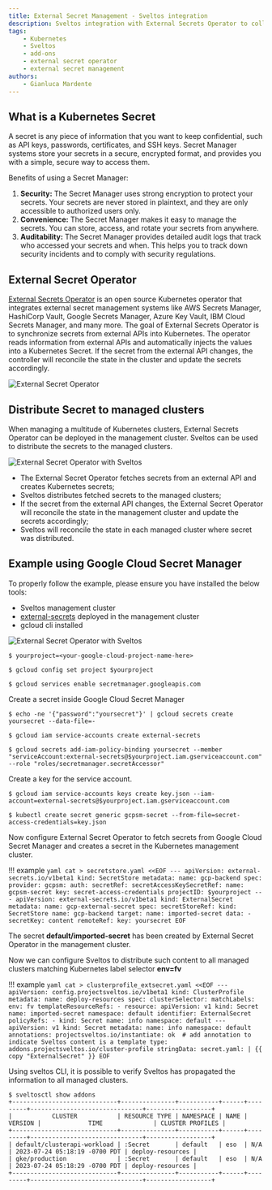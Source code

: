 ```yaml
---
title: External Secret Management - Sveltos integration
description: Sveltos integration with External Secrets Operator to collect secrets from external secret management systems and distributes it to managed clusters
tags:
    - Kubernetes
    - Sveltos
    - add-ons
    - external secret operator
    - external secret management
authors:
    - Gianluca Mardente
---
```


## What is a Kubernetes Secret

A secret is any piece of information that you want to keep confidential, such as API keys, passwords, certificates, and SSH keys. Secret Manager systems store your secrets in a secure, encrypted format, and provides you with a simple, secure way to access them.

Benefits of using a Secret Manager:

1. **Security:** The Secret Manager uses strong encryption to protect your secrets. Your secrets are never stored in plaintext, and they are only accessible to authorized users only.
2. **Convenience:** The Secret Manager makes it easy to manage the secrets. You can store, access, and rotate your secrets from anywhere.
3. **Auditability:** The Secret Manager provides detailed audit logs that track who accessed your secrets and when. This helps you to track down security incidents and to comply with security regulations.

## External Secret Operator

[External Secrets Operator](https://external-secrets.io) is an open source Kubernetes operator that integrates external secret management systems like AWS Secrets Manager, HashiCorp Vault, Google Secrets Manager, Azure Key Vault, IBM Cloud Secrets Manager, and many more. The goal of External Secrets Operator is to synchronize secrets from external APIs into Kubernetes.  The operator reads information from external APIs and automatically injects the values into a Kubernetes Secret. If the secret from the external API changes, the controller will reconcile the state in the cluster and update the secrets accordingly.

![External Secret Operator](../assets/external_secret_operator.png)

## Distribute Secret to managed clusters

When managing a multitude of Kubernetes clusters, External Secrets Operator can be deployed in the management cluster. Sveltos can be used to distribute the secrets to the managed clusters.

![External Secret Operator with Sveltos](../assets/external_secret.gif)

- The External Secret Operator fetches secrets from an external API and creates Kubernetes secrets;
- Sveltos distributes fetched secrets to the managed clusters;
- If the secret from the external API changes, the External Secret Operator will reconcile the state in the management cluster and update the secrets accordingly;
- Sveltos will reconcile the state in each managed cluster where secret was distributed.

## Example using Google Cloud Secret Manager

To properly follow the example, please ensure you have installed the below tools:

- Sveltos management cluster
- [external-secrets](https://external-secrets.io/v0.8.5/introduction/getting-started/#installing-with-helm) deployed in the management cluster
- gcloud cli installed

![External Secret Operator with Sveltos](../assets/eso_sveltos.png)

```
$ yourproject=<your-google-cloud-project-name-here>

$ gcloud config set project $yourproject

$ gcloud services enable secretmanager.googleapis.com
```

Create a secret inside Google Cloud Secret Manager

```
$ echo -ne '{"password":"yoursecret"}' | gcloud secrets create yoursecret --data-file=-

$ gcloud iam service-accounts create external-secrets

$ gcloud secrets add-iam-policy-binding yoursecret --member "serviceAccount:external-secrets@$yourproject.iam.gserviceaccount.com" --role "roles/secretmanager.secretAccessor"
```

Create a key for the service account.

```
$ gcloud iam service-accounts keys create key.json --iam-account=external-secrets@$yourproject.iam.gserviceaccount.com

$ kubectl create secret generic gcpsm-secret --from-file=secret-access-credentials=key.json
```

Now configure External Secret Operator to fetch secrets from Google Cloud Secret Manager and creates a secret in the Kubernetes management cluster.

!!! example
    ```yaml
    cat > secretstore.yaml <<EOF
    ---
    apiVersion: external-secrets.io/v1beta1
    kind: SecretStore
    metadata:
      name: gcp-backend
    spec:
      provider:
          gcpsm:
            auth:
              secretRef:
                secretAccessKeySecretRef:
                  name: gcpsm-secret
                  key: secret-access-credentials
            projectID: $yourproject
    ---
    apiVersion: external-secrets.io/v1beta1
    kind: ExternalSecret
    metadata:
      name: gcp-external-secret
    spec:
      secretStoreRef:
        kind: SecretStore
        name: gcp-backend
      target:
        name: imported-secret
      data:
      - secretKey: content
        remoteRef:
          key: yoursecret
    EOF
    ```

The secret __default/imported-secret__ has been created by External Secret Operator in the management cluster.

Now we can configure Sveltos to distribute such content to all managed clusters matching Kubernetes label selector __env=fv__

!!! example
    ```yaml
    cat > clusterprofile_extsecret.yaml <<EOF
    ---
    apiVersion: config.projectsveltos.io/v1beta1
    kind: ClusterProfile
    metadata:
      name: deploy-resources
    spec:
      clusterSelector:
        matchLabels:
          env: fv
      templateResourceRefs:
      - resource:
          apiVersion: v1
          kind: Secret
          name: imported-secret
          namespace: default
        identifier: ExternalSecret
      policyRefs:
      - kind: Secret
        name: info
        namespace: default
    ---
    apiVersion: v1
    kind: Secret
    metadata:
      name: info
      namespace: default
      annotations:
        projectsveltos.io/instantiate: ok  # add annotation to indicate Sveltos content is a template
    type: addons.projectsveltos.io/cluster-profile
    stringData:
      secret.yaml: |
        {{ copy "ExternalSecret" }}
    EOF
    ```

Using sveltos CLI, it is possible to verify Sveltos has propagated the information to all managed clusters.

```
$ sveltosctl show addons
+-----------------------------+---------------+-----------+------+---------+-------------------------------+------------------+
|           CLUSTER           | RESOURCE TYPE | NAMESPACE | NAME | VERSION |             TIME              | CLUSTER PROFILES |
+-----------------------------+---------------+-----------+------+---------+-------------------------------+------------------+
| default/clusterapi-workload | :Secret       | default   | eso  | N/A     | 2023-07-24 05:18:19 -0700 PDT | deploy-resources |
| gke/production              | :Secret       | default   | eso  | N/A     | 2023-07-24 05:18:29 -0700 PDT | deploy-resources |
+-----------------------------+---------------+-----------+------+---------+-------------------------------+------------------+
```
